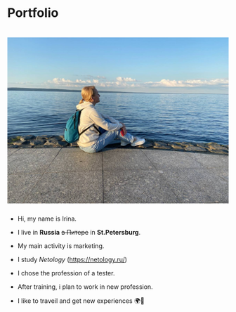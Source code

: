 # Portfolio

# ![Photo](img/photo.JPEG)

- Hi, my name is Irina.

- I live in **Russia** ~~в Питере~~ in **St.Petersburg**.

- My main activity is marketing.

- I study *Netology* (https://netology.ru/)

- I chose the profession of a tester.

- After training, i plan to work in new profession.

- I like to traveil and get new experiences 🌍👣



